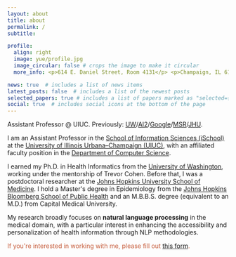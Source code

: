 ```yaml
---
layout: about
title: about
permalink: /
subtitle: 

profile:
  align: right
  image: yue/profile.jpg
  image_circular: false # crops the image to make it circular
  more_info: <p>614 E. Daniel Street, Room 4131</p> <p>Champaign, IL 61820</p>

news: true  # includes a list of news items
latest_posts: false  # includes a list of the newest posts
selected_papers: true # includes a list of papers marked as "selected={true}"
social: true  # includes social icons at the bottom of the page
---
```


<!-- <span style="font-size: 40px;">**Yue Guo**</span>  -->

Assistant Professor @ UIUC. Previously: [UW](https://bime.uw.edu)/[AI2](https://www.semanticscholar.org)/[Google](https://research.youtube/)/[MSR](https://www.microsoft.com/en-us/research/project/empowermd/)/[JHU](https://www.hopkinsmedicine.org/radiology).

I am an Assistant Professor in the [School of Information Sciences (iSchool)](https://ischool.illinois.edu/) at the [University of Illinois Urbana–Champaign (UIUC)](https://illinois.edu/), with an affiliated faculty position in the [Department of Computer Science](https://siebelschool.illinois.edu/).

I earned my Ph.D. in Health Informatics from the [University of Washington](https://bime.uw.edu), working under the mentorship of Trevor Cohen. Before that, I was a postdoctoral researcher at the [Johns Hopkins University School of Medicine](https://www.hopkinsmedicine.org/radiology). I hold a Master's degree in Epidemiology from the [Johns Hopkins Bloomberg School of Public Health](https://publichealth.jhu.edu) and an M.B.B.S. degree (equivalent to an M.D.) from Capital Medical University.

My research broadly focuses on **natural language processing** in the medical domain, with a particular interest in enhancing the accessibility and personalization of health information through NLP methodologies.

<span style="color: #C65D3C;">If you're interested in working with me, please fill out [this form](https://forms.gle/9qZHwVLkhyukeTAU6).</span>